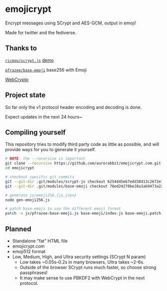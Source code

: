# emojicrypt

Encrypt messages using SCrypt and AES-GCM, output in emoji!

Made for twitter and the fediverse.



## Thanks to

[``ricmoo/scrypt.js``](https://github.com/ricmoo/scrypt-js) [demo](http://ricmoo.github.io/scrypt-js/)

[``pfrazee/base-emoji``](https://github.com/pfrazee/base-emoji) base256 with Emoji

[WebCrypto](https://developer.mozilla.org/en-US/docs/Web/API/Web_Crypto_API)


## Project state

So far only the v1 protocol header encoding and decoding is done.

Expect updates in the next 24 hours~


## Compiling yourself

This repository tries to modify third party code as little as possible, and will provide ways for you to generate it yourself.

```sh
# NOTE: the --recursive is important
git clone --recursive https://github.com/aurorabbit/emojicrypt.com.git
cd emojicrypt

# checkout specific git commits
git --git-dir .git/modules/scrypt-js checkout 6254d45eb7edd38413c2672e14b42a1a1ad22781 # v2.0.3
git --git-dir .git/modules/base-emoji checkout 76ed24270be28a1ab9473a22cd43d2253cd4a06e # lastest

# generate js/emoji256.{js,json}
node gen-emoji256.js

# patch base-emoji to use the different emoji format
patch -o js/pfrazee-base-emoji.js base-emoji/index.js base-emoji.patch
```


## Planned

- Standalone "fat" HTML file
- emojicrypt.com
- emoji512 format
- Low, Medium, High, and Ultra security settings (SCrypt N param)
    - Low takes ~0.05s–0.2s in many browsers, Ultra takes ~2-6s.
    - Outside of the browser SCrypt runs much faster, so choose strong passphrases!
    - It may make sense to use PBKDF2 with WebCrypt in the next protocol.
